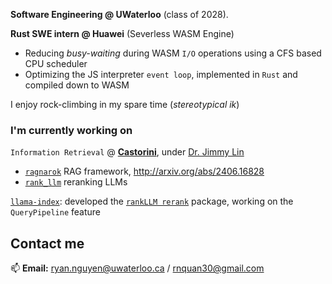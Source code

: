 **Software Engineering @ UWaterloo** (class of 2028).

**Rust SWE intern @ Huawei** (Severless WASM Engine)
- Reducing *busy-waiting* during WASM `I/O` operations using a CFS based CPU scheduler
- Optimizing the JS interpreter `event loop`, implemented in `Rust` and compiled down to WASM  

I enjoy rock-climbing in my spare time (*stereotypical ik*)

### I'm currently working on 

`Information Retrieval` @ [**Castorini**](https://github.com/castorini), under [Dr. Jimmy Lin](https://cs.uwaterloo.ca/~jimmylin/)
-  [`ragnarok`](https://github.com/castorini/ragnarok) RAG framework, http://arxiv.org/abs/2406.16828
-  [`rank_llm`](https://github.com/castorini/rank_llm) reranking LLMs

[`llama-index`](https://github.com/run-llama/llama_index): developed the [`rankLLM rerank`](https://pypi.org/project/llama-index-postprocessor-rankllm-rerank/) package, working on the `QueryPipeline` feature 


## Contact me

📫 **Email:** [ryan.nguyen@uwaterloo.ca](mailto:ryan.nguyen@uwaterloo.ca) / [rnquan30@gmail.com](mailto:rnquan30@gmail.com)
